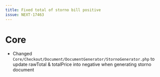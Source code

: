 ```yaml
---
title: Fixed total of storno bill positive
issue: NEXT-17463
---
```

# Core
* Changed `Core/Checkout/Document/DocumentGenerator/StornoGenerator.php` to update rawTotal & totalPrice into negative when generating storno document
